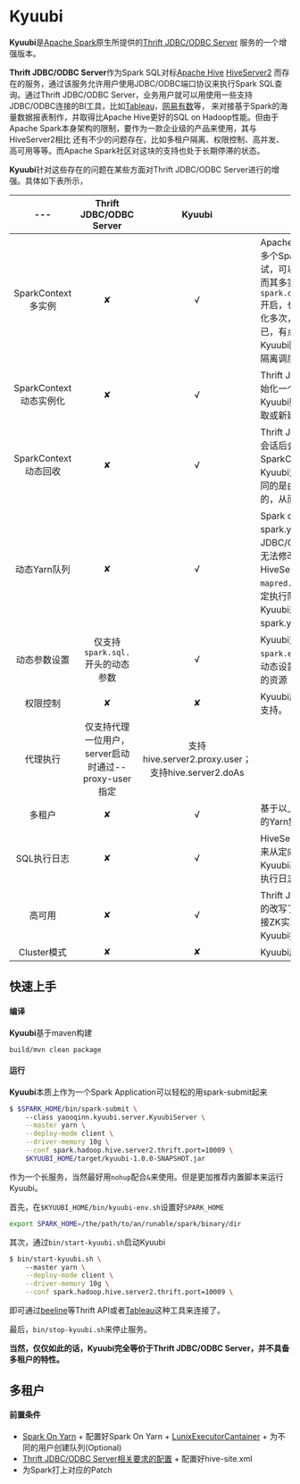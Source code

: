 # Kyuubi

**Kyuubi**是[Apache Spark](http://spark.apache.org)原生所提供的[Thrift JDBC/ODBC Server](http://spark.apache.org/docs/latest/sql-programming-guide.html#running-the-thrift-jdbcodbc-server)
服务的一个增强版本。    

**Thrift JDBC/ODBC Server**作为Spark SQL对标[Apache Hive](https://hive.apache.org) [HiveServer2](https://cwiki.apache.org/confluence/display/Hive/HiveServer2+Overview)
而存在的服务，通过该服务允许用户使用JDBC/ODBC端口协议来执行Spark SQL查询。通过Thrift JDBC/ODBC Server，业务用户就可以用使用一些支持JDBC/ODBC连接的BI工具，比如[Tableau](https://www.tableau.com/zh-cn)，[网易有数](https://youdata.163.com)等，
来对接基于Spark的海量数据报表制作，并取得比Apache Hive更好的SQL on Hadoop性能。但由于Apache Spark本身架构的限制，要作为一款企业级的产品来使用，其与HiveServer2相比
还有不少的问题存在，比如多租户隔离、权限控制、高并发、高可用等等。而Apache Spark社区对这块的支持也处于长期停滞的状态。      

**Kyuubi**针对这些存在的问题在某些方面对Thrift JDBC/ODBC Server进行的增强。具体如下表所示，

 |---|**Thrift JDBC/ODBC Server**|**Kyuubi**|备注|   
 |:---:|:---:|:---:|---|
 |SparkContext多实例|✘|√|Apache Spark对于单个JVM中实例化多个SparkContext一直有较多的尝试，可以参见[这里](https://www.jianshu.com/p/e1cfcaece8f1)；</br> 而其多实例特性可以通过`spark.driver.allowMultipleContexts`开启，也不过是SparkContext被实例化多次，并公用一套调度和执行环境而已，有点像java对象的一次浅拷贝。 </br> Kyuubi附带的Patch提供了一种以用户隔离调度和执行环境的方法。|
 |SparkContext动态实例化|✘|√|Thrift JDBC/ODBC Server在启动时初始化一个SparkContext实例，而Kyuubi则在用户会话创建时去缓存中获取或新建SparkContext|
 |SparkContext动态回收|✘|√|Thrift JDBC/ODBC Server在用户断开会话后会回收SparkSession，而SparkContext则是常驻的变量；</br> Kyuubi对于SparkSession亦如是，不同的是由于SparkContext是动态新增的，从而对应的会有相应的回收机制。|
 |动态Yarn队列|✘|√|Spark on Yarn可以通过spark.yarn.queue指定队列，Thrift JDBC/ODBC Server指定这个队列后并无法修改这个队列，</br> HiveServer2可以`set mapred.job.queue.name=thequeue`来指定执行队列， </br> Kyuubi采取了折中方案，可以将spark.yarn.queue设置连接串中。|
 |动态参数设置|仅支持`spark.sql.`开头的动态参数|√|Kyuubi支持在连接串中指定`spark.executor.cores/memory`等参数动态设置对应SparkContext所能调度的资源|
 |权限控制|✘|✘|Kyuubi后续会增加[Spark Authorizer](https://github.com/yaooqinn/spark-authorizer)的支持。|
 |代理执行|仅支持代理一位用户，server启动时通过--proxy-user指定|支持hive.server2.proxy.user；</br> 支持hive.server2.doAs||
 |多租户|✘|√|基于以上特性，Kyuubi可以在开启LCE的Yarn集群上实现多租户|
 |SQL执行日志|✘|√|HiveServer2通过LogDivertAppender来从定向SQL执行的日志到文件中，Kyuubi基于重写了该Appender得以将执行日志拉去到文件中。|
 |高可用|✘|√|Thrift JDBC/ODBC Server实际是粗糙的改写了HiveServer2的部分代码，连接ZK实现高可用的代码被阉掉了，Kyuubi把他们加回来而已|
 |Cluster模式|✘|✘|Kyuubi后续会加入cluster模式的支持|
 
 
## 快速上手

#### 编译

**Kyuubi**基于maven构建

```sbtshell
build/mvn clean package
```

#### 运行

**Kyuubi**本质上作为一个Spark Application可以轻松的用spark-submit起来

```bash
$ $SPARK_HOME/bin/spark-submit \ 
    --class yaooqinn.kyuubi.server.KyuubiServer \
    --master yarn \
    --deploy-mode client \
    --driver-memory 10g \
    --conf spark.hadoop.hive.server2.thrift.port=10009 \
    $KYUUBI_HOME/target/kyuubi-1.0.0-SNAPSHOT.jar
```

作为一个长服务，当然最好用`nohup`配合`&`来使用。但是更加推荐内置脚本来运行Kyuubi。

首先，在`$KYUUBI_HOME/bin/kyuubi-env.sh`设置好`SPARK_HOME`
```bash
export SPARK_HOME=/the/path/to/an/runable/spark/binary/dir
```

其次，通过`bin/start-kyuubi.sh`启动Kyuubi
```bash
$ bin/start-kyuubi.sh \ 
    --master yarn \
    --deploy-mode client \
    --driver-memory 10g \
    --conf spark.hadoop.hive.server2.thrift.port=10009 \
```

即可通过[beeline](https://cwiki.apache.org/confluence/display/Hive/HiveServer2+Clients)等Thrift API或者[Tableau](https://www.tableau.com/zh-cn)这种工具来连接了。

最后，`bin/stop-kyuubi.sh`来停止服务。

**当然，仅仅如此的话，Kyuubi完全等价于Thrift JDBC/ODBC Server，并不具备多租户的特性。**

## 多租户

#### 前置条件

  -  [Spark On Yarn](http://spark.apache.org/docs/latest/running-on-yarn.html) 
    +  配置好Spark On Yarn
    + [LunixExecutorCantainer](https://hadoop.apache.org/docs/r2.7.2/hadoop-yarn/hadoop-yarn-site/SecureContainer.html)
    + 为不同的用户创建队列(Optional)
  -  [Thrift JDBC/ODBC Server相关要求的配置](http://spark.apache.org/docs/latest/sql-programming-guide.html#running-the-thrift-jdbcodbc-server)
    +  配置好hive-site.xml
  -  为Spark打上对应的Patch
  

